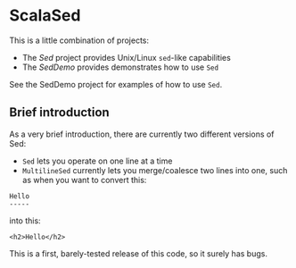 # ScalaSed

This is a little combination of projects:

- The _Sed_ project provides Unix/Linux `sed`-like capabilities
- The _SedDemo_ provides demonstrates how to use `Sed`

See the SedDemo project for examples of how to use `Sed`.



## Brief introduction

As a very brief introduction, there are currently two
different versions of Sed:

- `Sed` lets you operate on one line at a time
- `MultilineSed` currently lets you merge/coalesce two lines
  into one, such as when you want to convert this:

````
Hello
-----
````

into this:

````
<h2>Hello</h2>
````

This is a first, barely-tested release of this code, so it
surely has bugs.




